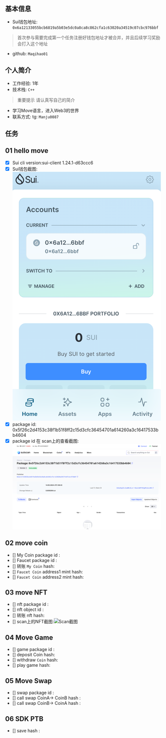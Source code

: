 ## 基本信息
- Sui钱包地址: `0x6a12133055bcb6819a5b03e5dc0a8ca8c862cfa1c63020a34519c07cbc976bbf`
> 首次参与需要完成第一个任务注册好钱包地址才被合并，并且后续学习奖励会打入这个地址
- github: `Maqihao01`

## 个人简介
- 工作经验: 1年
- 技术栈: `C++`
> 重要提示 请认真写自己的简介
- 学习Move语言，进入Web3的世界
- 联系方式: tg: `Manju0087` 

## 任务

##   01 hello move  
- [x] Sui cli version:sui-client 1.24.1-d63ccc6
- [x] Sui钱包截图: ![Sui钱包截图](notes/514.png)
- [x] package id:  0x5f26c2d4153c38f1b51f8ff2c15d3cfc36454701a614260a3c16417533bb4604
- [x] package id 在 scan上的查看截图:![Scan截图](notes/515.png)

##   02 move coin
- [] My Coin package id : 
- [] Faucet package id : 
- [] 转账 `My Coin` hash:
- [] `Faucet Coin` address1 mint hash:
- [] `Faucet Coin` address2 mint hash:

##   03 move NFT
- [] nft package id :
- [] nft object id : 
- [] 转账 nft  hash:
- [] scan上的NFT截图:![Scan截图](./images/你的图片地址)

##   04 Move Game
- [] game package id :
- [] deposit Coin hash:
- [] withdraw `Coin` hash:
- [] play game hash:

##   05 Move Swap
- [] swap package id :
- [] call swap CoinA-> CoinB  hash :
- [] call swap CoinB-> CoinA  hash :

##   06 SDK PTB
- [] save hash :
